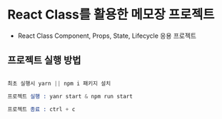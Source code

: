 # React Class를 활용한 메모장 프로젝트

* React Class Component, Props, State, Lifecycle 응용 프로젝트 

## 프로젝트 실행 방법

```s

최초 실행시 yarn || npm i 패키지 설치

프로젝트 실행 : yanr start & npm run start

프로젝트 종료 : ctrl + c

```
